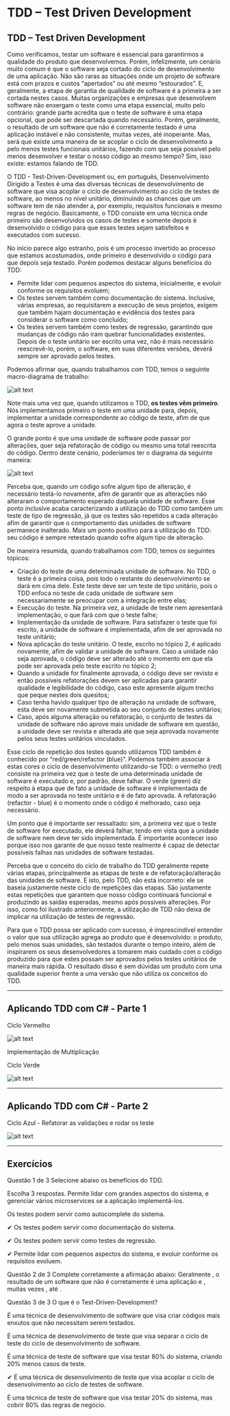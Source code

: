 # TDD – Test Driven Development

## TDD – Test Driven Development

Como verificamos, testar um software é essencial para garantirmos a qualidade do produto que desenvolvemos. Porém, infelizmente, um cenário muito comum é que o software seja cortado do ciclo de desenvolvimento de uma aplicação. Não são raras as situações onde um projeto de software está com prazos e custos “apertados” ou até mesmo “estourados”. E, geralmente, a etapa de garantia de qualidade de software é a primeira a ser cortada nestes casos. Muitas organizações e empresas que desenvolvem software não enxergam o teste como uma etapa essencial, muito pelo contrário: grande parte acredita que o teste de software é uma etapa opcional, que pode ser descartada quando necessário. Porém, geralmente, o resultado de um software que não é corretamente testado é uma aplicação instável e não consistente, muitas vezes, até inoperante. Mas, será que existe uma maneira de se acoplar o ciclo de desenvolvimento a pelo menos testes funcionais unitários, fazendo com que seja possível pelo menos desenvolver e testar o nosso código ao mesmo tempo? Sim, isso existe: estamos falando de TDD.

O TDD - Test-Driven-Development ou, em português, Desenvolvimento Dirigido a Testes é uma das diversas técnicas de desenvolvimento de software que visa acoplar o ciclo de desenvolvimento ao ciclo de testes de software, ao menos no nível unitário, diminuindo as chances que um software tem de não atender a, por exemplo, requisitos funcionais e mesmo regras de negócio. Basicamente, o TDD consiste em uma técnica onde primeiro são desenvolvidos os casos de testes e somente depois é desenvolvido o código para que esses testes sejam satisfeitos e executados com sucesso.

No início parece algo estranho, pois é um processo invertido ao processo que estamos acostumados, onde primeiro é desenvolvido o código para que depois seja testado. Porém podemos destacar alguns benefícios do TDD:

- Permite lidar com pequenos aspectos do sistema, inicialmente, e evoluir conforme os requisitos evoluem;
- Os testes servem também como documentação do sistema. Inclusive, várias empresas, ao requisitarem a execução de seus projetos, exigem que também hajam documentação e evidência dos testes para considerar o software como concluído;
- Os testes servem também como testes de regressão, garantindo que mudanças de código não iram quebrar funcionalidades existentes. Depois de o teste unitário ser escrito uma vez, não é mais necessário reescrevê-lo, porém, o software, em suas diferentes versões, deverá sempre ser aprovado pelos testes.

Podemos afirmar que, quando trabalhamos com TDD, temos o seguinte macro-diagrama de trabalho:

![alt text](./img/aula6/1.png " ")

Note mais uma vez que, quando utilizamos o TDD, **os testes vêm primeiro**. Nós implementamos primeiro o teste em uma unidade para, depois, implementar a unidade correspondente ao código de teste, afim de que agora o teste aprove a unidade.

O grande ponto é que uma unidade de software pode passar por alterações, quer seja refatoração de código ou mesmo uma total reescrita do código. Dentro deste cenário, poderíamos ter o diagrama da seguinte maneira:

![alt text](./img/aula6/2.png " ")

Perceba que, quando um código sofre algum tipo de alteração, é necessário testá-lo novamente, afim de garantir que as alterações não alteraram o comportamento esperado daquela unidade de software. Esse ponto inclusive acaba caracterizando a utilização do TDD como também um teste de tipo de regressão, já que os testes são repetidos a cada alteração afim de garantir que o comportamento das unidades de software permanece inalterado. Mais um ponto positivo para a utilização do TDD: seu código é sempre retestado quando sofre algum tipo de alteração.

De maneira resumida, quando trabalhamos com TDD, temos os seguintes tópicos:

- Criação do teste de uma determinada unidade de software. No TDD, o teste é a primeira coisa, pois todo o restante do desenvolvimento se dará em cima dele. Este teste deve ser um teste de tipo unitário, pois o TDD enfoca no teste de cada unidade de software sem necessariamente se preocupar com a integração entre elas;
- Execução do teste. Na primeira vez, a unidade de teste nem apresentará implementação, o que fará com que o teste falhe;
- Implementação da unidade de software. Para satisfazer o teste que foi escrito, a unidade de software é implementada, afim de ser aprovada no teste unitário;
- Nova aplicação do teste unitário. O teste, escrito no tópico 2, é aplicado novamente, afim de validar a unidade de software. Caso a unidade não seja aprovada, o código deve ser alterado até o momento em que ela pode ser aprovada pelo teste escrito no tópico 2;
- Quando a unidade for finalmente aprovada, o código deve ser revisto e então possíveis refatorações devem ser aplicadas para garantir qualidade e legibilidade do código, caso este apresente algum trecho que peque nestes dois quesitos;
- Caso tenha havido qualquer tipo de alteração na unidade de software, esta deve ser novamente submetida ao seu conjunto de testes unitários;
- Caso, após alguma alteração ou refatoração, o conjunto de testes da unidade de software não aprove mais unidade de software em questão, a unidade deve ser revista e alterada até que seja aprovada novamente pelos seus testes unitários vinculados.

Esse ciclo de repetição dos testes quando utilizamos TDD também é conhecido por “red/green/refactor (blue)”. Podemos também associar à estas cores o ciclo de desenvolvimento utilizando-se TDD: o vermelho (red) consiste na primeira vez que o teste de uma determinada unidade de software é executado e, por padrão, deve falhar. O verde (green) diz respeito à etapa que de fato a unidade de software é implementada de modo a ser aprovada no teste unitário e é de fato aprovada. A refatoração (refactor - blue) é o momento onde o código é melhorado, caso seja necessário.

Um ponto que é importante ser ressaltado: sim, a primeira vez que o teste de software for executado, ele deverá falhar, tendo em vista que a unidade de software nem deve ter sido implementada. É importante acontecer isso porque isso nos garante de que nosso teste realmente é capaz de detectar possíveis falhas nas unidades de software testadas.

Perceba que o conceito do ciclo de trabalho do TDD geralmente repete várias etapas, principalmente as etapas de teste e de refatoração/alteração das unidades de software. E isto, pelo TDD, não está incorreto: ele se baseia justamente neste ciclo de repetições das etapas. São justamente estas repetições que garantem que nosso código continuará funcional e produzindo as saídas esperadas, mesmo após possíveis alterações. Por isso, como foi ilustrado anteriormente, a utilização de TDD não deixa de implicar na utilização de testes de regressão.

Para que o TDD possa ser aplicado com sucesso, é imprescindível entender o valor que sua utilização agrega ao produto que é desenvolvido: o produto, pelo menos suas unidades, são testados durante o tempo inteiro, além de inspirarem os seus desenvolvedores a tomarem mais cuidado com o código produzido para que estes possam ser aprovados pelos testes unitários de maneira mais rápida. O resultado disso é sem dúvidas um produto com uma qualidade superior frente a uma versão que não utiliza os conceitos do TDD.

---

## Aplicando TDD com C# - Parte 1

Ciclo Vermelho

![alt text](./img/aula6/3.png " ")

Implementação de Multiplicação

Ciclo Verde

![alt text](./img/aula6/4.png " ")

---

## Aplicando TDD com C# - Parte 2

Ciclo Azul - Refatorar as validações e rodar os teste

![alt text](./img/aula6/5.png " ")

---

## Exercícios

Questão 1 de 3
Selecione abaixo os benefícios do TDD.

Escolha 3 respostas.
Permite lidar com grandes aspectos do sistema, e gerenciar vários microservices se a aplicação implementá-los.

Os testes podem servir como autocomplete do sistema.

✔ Os testes podem servir como documentação do sistema.

✔ Os testes podem servir como testes de regressão.

✔ Permite lidar com pequenos aspectos do sistema, e evoluir conforme os requisitos evoluem.


Questão 2 de 3
Complete corretamente a afirmação abaixo:
Geralmente , o resultado de um software que não é corretamente 
 é uma aplicação 
 e , muitas vezes , até 
 .

 Questão 3 de 3
O que é o Test-Driven-Development?

É uma técnica de desenvolvimento de software que visa criar códigos mais enxutos que não necessitam serem testados.

É uma técnica de desenvolvimento de teste que visa separar o ciclo de teste do ciclo de desenvolvimento de software.

É uma técnica de teste de software que visa testar 80% do sistema, criando 20% menos casos de teste.

✔ É uma técnica de desenvolvimento de teste que visa acoplar o ciclo de desenvolvimento ao ciclo de testes de software.

É uma técnica de teste de software que visa testar 20% do sistema, mas cobrir 80% das regras de negócio.